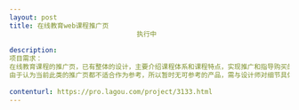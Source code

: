 ```yaml
---                
layout: post       
title: 在线教育web课程推广页
                                执行中
           
description: 
项目需求：
在线教育课程的推广页，已有整体的设计，主要介绍课程体系和课程特点，实现推广和指导购买的目的。
由于认为当前此类的推广页都不适合作为参考，所以暂时无可参考的产品，需与设计师对细节具体沟通
     
contenturl: https://pro.lagou.com/project/3133.html      
---                 
```


